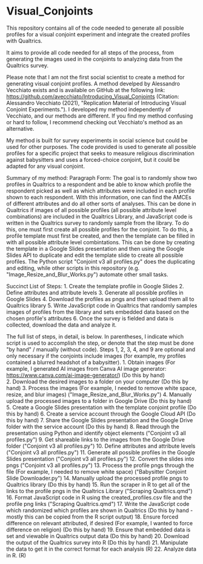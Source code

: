 # Visual_Conjoints
This repository contains all of the code needed to generate all possible profiles for a visual conjoint experiment and integrate the created profiles with Qualtrics.

It aims to provide all code needed for all steps of the process, from generating the images used in the conjoints to analyzing data from the Qualtrics survey. 

Please note that I am not the first social scientist to create a method for generating visual conjoint profiles. A method develped by Alessandro Vecchiato exists and is available on GitHub at the following link: https://github.com/avecchiato/Introducing_Visual_Conjoints (Citation: Alessandro Vecchiato (2021), "Replication Material of Introducing Visual Conjoint Experiments."). I developed my method independently of Vecchiato, and our methods are different. If you find my method confusing or hard to follow, I recommend checking out Vecchiato's method as an alternative. 

My method is built for survey experiments in social science but could be used for other purposes. 
The code provided is used to generate all possible profiles for a specific project that seeks to measure religious discrimination against babysitters and uses a forced-choice conjoint, but it could be adapted for any visual conjoint.

Summary of my method: 
Paragraph Form: The goal is to randomly show two profiles in Qualtrics to a respondent and be able to know which profile the respondent picked as well as which attributes were included in each profile shown to each respondent. With this information, one can find the AMCEs of different attributes and do all other sorts of analyses. This can be done in Qualtrics if images of all possible profiles (all possible attribute level combinations) are included in the Qualtrics Library, and JavaScript code is written in the Qualtrics survey to randomly sample from the library. To do this, one must first create all possible profiles for the conjoint. To do this, a profile template must first be created, and then the template can be filled in with all possible attribute level combintations. This can be done by creating the template in a Google Slides presentation and then using the Google Slides API to duplicate and edit the template slide to create all possible profiles. The Python script "Conjoint v3 all profiles.py" does the duplicating and editing, while other scripts in this repository (e.g. "Image_Resize_and_Blur_Works.py") automate other small tasks. 

Succinct List of Steps:
    1. Create the template profile in Google Slides
    2. Define attributes and attribute levels
    3. Generate all possible profiles in Google Slides
    4. Download the profiles as pngs and then upload them all to Qualtrics library
    5. Write JavaScript code in Qualtrics that randomly samples images of profiles from the library and sets embedded data based on the chosen profile's attributes
    6. Once the survey is fielded and data is collected, download the data and analyze it. 


The full list of steps, in detail, is below. In parentheses, I indicate which script is used to accomplish the step, or denote that the step must be done "by hand" / manually (without code). Steps 1, 2, 3, 4, and 9 are optional and only necessary if the conjoints include images (for example, my profiles contained a blurred headshot of a babysitter). 
    1. Obtain images (For example, I generated AI images from Canva AI image generator: https://www.canva.com/ai-image-generator/) (Do this by hand) <br/>
    2. Download the desired images to a folder on your computer (Do this by hand)
    3. Process the images (For example, I needed to remove white space, resize, and blur images) ("Image_Resize_and_Blur_Works.py")
    4. Manually upload the processed images to a folder in Google Drive (Do this by hand)
    5. Create a Google Slides presentation with the template conjoint profile (Do this by hand)
    6. Create a service account through the Google Cloud API (Do this by hand)
    7. Share the Google Slides presentation and the Google Drive folder with the service account (Do this by hand)
    8. Read through the presentation using Python and identify object elements ("Conjoint v3 all profiles.py") 
    9. Get shareable links to the images from the Google Drive folder ("Conjoint v3 all profiles.py") 
    10. Define attributes and attribute levels ("Conjoint v3 all profiles.py") 
    11. Generate all possible profiles in the Google Slides presentation ("Conjoint v3 all profiles.py") 
    12. Convert the slides into pngs ("Conjoint v3 all profiles.py") 
    13. Process the profile pngs through the file (For example, I needed to remove white space) ("Babysitter Conjoint Slide Downloader.py")
    14. Manually upload the processed profile pngs to Qualtrics library (Do this by hand)
    15. Run the scraper in R to get all of the links to the profile pngs in the Qualtrics Library ("Scraping Qualtrics.qmd")
    16. Format JavaScript code in R using the created_profiles.csv file and the profile png links ("Scraping Qualtrics.qmd")
    17. Write the JavaScript code which randomized which profiles are shown in Qualtrics (Do this by hand - mostly this can be copied from the R script output)
    18. Ensure forced difference on relevant attributed, if desired (For example, I wanted to force difference on religion) (Do this by hand)
    19. Ensure that embedded data is set and viewable in Qualtrics output data (Do this by hand)
    20. Download the output of the Qualtrics survey into R (Do this by hand)
    21. Manipulate the data to get it in the correct format for each analysis (R)
    22. Analyze data in R. (R)


